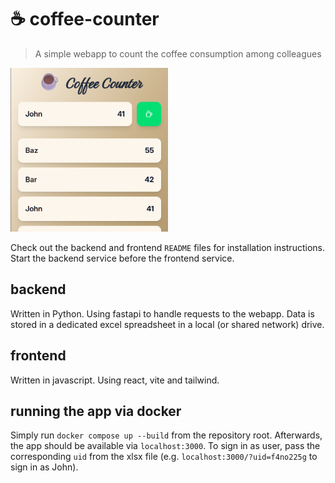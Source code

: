 # ☕ coffee-counter
> A simple webapp to count the coffee consumption among colleagues

<img src="./media/screenshot.png" width="50%">

Check out the backend and frontend `README` files for installation instructions.
Start the backend service before the frontend service.

## backend
Written in Python. Using fastapi to handle requests to the webapp. Data is stored in a dedicated excel spreadsheet in a local (or shared network) drive.

## frontend
Written in javascript. Using react, vite and tailwind.

## running the app via docker
Simply run `docker compose up --build` from the repository root.
Afterwards, the app should be available via `localhost:3000`.
To sign in as user, pass the corresponding `uid` from the xlsx file (e.g. `localhost:3000/?uid=f4no225g` to sign in as John).